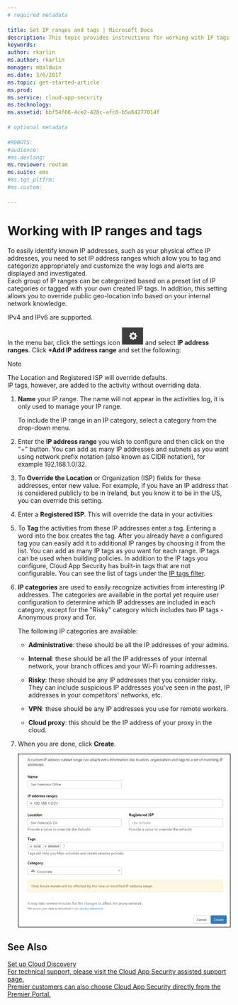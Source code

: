 ```yaml
---
# required metadata

title: Set IP ranges and tags | Microsoft Docs
description: This topic provides instructions for working with IP tags and IP categories.
keywords:
author: rkarlin
ms.author: rkarlin
manager: mbaldwin
ms.date: 3/6/2017
ms.topic: get-started-article
ms.prod:
ms.service: cloud-app-security
ms.technology:
ms.assetid: bbf54f66-4ce2-428c-afc8-b5a64277014f

# optional metadata

#ROBOTS:
#audience:
#ms.devlang:
ms.reviewer: reutam
ms.suite: ems
#ms.tgt_pltfrm:
#ms.custom:

---
```

  
#  <a name="IPtagsandRanges"></a> Working with IP ranges and tags

To easily identify known IP addresses, such as your physical office IP addresses, you need to set IP address ranges which allow you to tag and categorize appropriately and customize the way logs and alerts are displayed and investigated.   
Each group of IP ranges can be categorized based on a preset list of IP categories or tagged with your own created IP tags. In addition, this setting allows you to override public geo-location info based on your internal network knowledge.  
  
IPv4 and IPv6 are supported.  
  
In the menu bar, click the settings icon ![settings icon](./media/settings-icon.png "settings icon") and select **IP address ranges**. Click **+Add IP address range** and set the following:  
  
> [!NOTE]  
>  The Location and Registered ISP will override defaults.   
> IP tags, however, are added to the activity without overriding data.  
  
1.  **Name** your IP range. The name will not appear in the activities log, it is only used to manage your IP range.  
  
     To include the IP range in an IP category, select a category from the drop-down menu.  
  
2.  Enter the **IP address range** you wish to configure and then click on the "+" button. You can add as many IP addresses and subnets as you want using network prefix notation (also known as CIDR notation), for example 192.168.1.0/32.  
  
3.  To **Override the Location** or Organization (ISP) fields for these addresses, enter new value. For example, if you have an IP address that is considered publicly to be in Ireland, but you know it to be in the US, you can override this setting.  
  
4.  Enter a **Registered ISP**. This will override the data in your activities  
  
5.  To **Tag** the activities from these IP addresses enter a tag. Entering a word into the box creates the tag. After you already have a configured tag you can easily add it to additional IP ranges by choosing it from the list. You can add as many IP tags as you want for each range. IP tags can be used when building policies.  In addition to the IP tags you configure, Cloud App Security has built-in tags that are not configurable. You can see the list of tags under the [IP tags filter](activity-filters.md).  
  
6.  **IP categories** are used to easily recognize activities from interesting IP addresses. The categories are available in the portal yet require user configuration to determine which IP addresses are included in each category, except for the "Risky" category which includes two IP tags - Anonymous proxy and Tor.  
  
     The following IP categories are available:  
  
    -   **Administrative**: these should be all the IP addresses of your admins.  
  
    -   **Internal**: these should be all the IP addresses of your internal network, your branch offices and your Wi-Fi roaming addresses.  
  
    -   **Risky**: these should be any IP addresses that you consider risky. They can include suspicious IP addresses you've seen in the past, IP addresses in your competitors' networks, etc.  
  
    -   **VPN**: these should be any IP addresses you use for remote workers.  
  
    -   **Cloud proxy**: this should be the IP address of your proxy in the cloud.  
  
7.  When you are done, click **Create**.  
  
     ![newipaddress range](./media/newipaddress-range.png "newipaddress range")  
  
  
    
## See Also  
[Set up Cloud Discovery](set-up-cloud-discovery.md)   
[For technical support, please visit the Cloud App Security assisted support page.](http://support.microsoft.com/oas/default.aspx?prid=16031)   
[Premier customers can also choose Cloud App Security directly from the Premier Portal.](https://premier.microsoft.com/)  
  
  